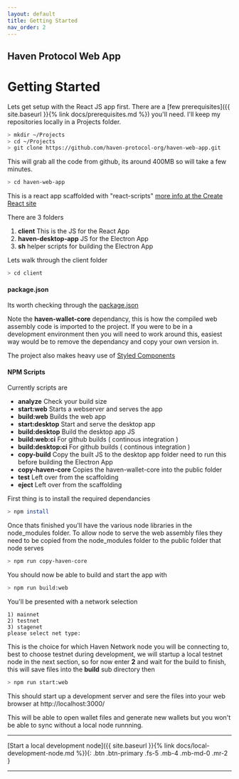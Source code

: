 ```yaml
---
layout: default
title: Getting Started
nav_order: 2
---
```


## Haven Protocol Web App
# Getting Started

Lets get setup with the React JS app first. There are a [few prerequisites]({{ site.baseurl }}{% link docs/prerequisites.md %}) you'll need.
I'll keep my repositories locally in a Projects folder.

```bash
> mkdir ~/Projects
> cd ~/Projects
> git clone https://github.com/haven-protocol-org/haven-web-app.git
```
This will grab all the code from github, its around 400MB so will take a few minutes. 
```bash
> cd haven-web-app
```
This is a react app scaffolded with "react-scripts" [more info at the Create React site](https://create-react-app.dev/docs/getting-started/) 

There are 3 folders

1. **client** This is the JS for the React App 
2. **haven-desktop-app** JS for the Electron App
3. **sh** helper scripts for building the Electron App

Lets walk through the client folder
```bash
> cd client
```

#### package.json
Its worth checking through the [package.json](https://github.com/haven-protocol-org/haven-web-app/blob/master/client/package.json)

Note the **haven-wallet-core** dependancy, this is how the compiled web assembly code is imported to the project. If you were to be in a development environment then you will need to work around this, easiest way would be to remove the dependancy and copy your own version in.

The project also makes heavy use of [Styled Components](https://styled-components.com/)

#### NPM Scripts

Currently scripts are

* **analyze** Check your build size
* **start:web** Starts a webserver and serves the app
* **build:web** Builds the web app
* **start:desktop** Start and serve the desktop app
* **build:desktop**  Build the desktop app JS
* **build:web:ci** For github builds ( continous integration )
* **build:desktop:ci** For github builds ( continous integration )
* **copy-build** Copy the built JS to the desktop app folder need to run this before building the Electron App
* **copy-haven-core** Copies the haven-wallet-core into the public folder
* **test** Left over from the scaffolding
* **eject** Left over from the scaffolding


First thing is to install the required dependancies

```bash
> npm install
```
Once thats finished you'll have the various node libraries in the node_modules folder. To allow node to serve the web assembly files they need to be copied from the node_modules folder to the public folder that node serves
```bash
> npm run copy-haven-core
``` 



You should now be able to build and start the app with 
```bash
> npm run build:web
```
You'll be presented with a network selection
```
1) mainnet
2) testnet
3) stagenet
please select net type:
```
This is the choice for which Haven Network node you will be connecting to, best to choose testnet during development, we will startup a local testnet node in the next section, so for now enter **2** and wait for the build to finish, this will save files into the **build** sub directory then

```bash
> npm run start:web
```
This should start up a development server and sere the files into your web browser at http://localhost:3000/

This will be able to open wallet files and generate new wallets but you won't be able to sync without a local node runnning.

---
[Start a local development node]({{ site.baseurl }}{% link docs/local-development-node.md %}){: .btn .btn-primary .fs-5 .mb-4 .mb-md-0 .mr-2 }

---
